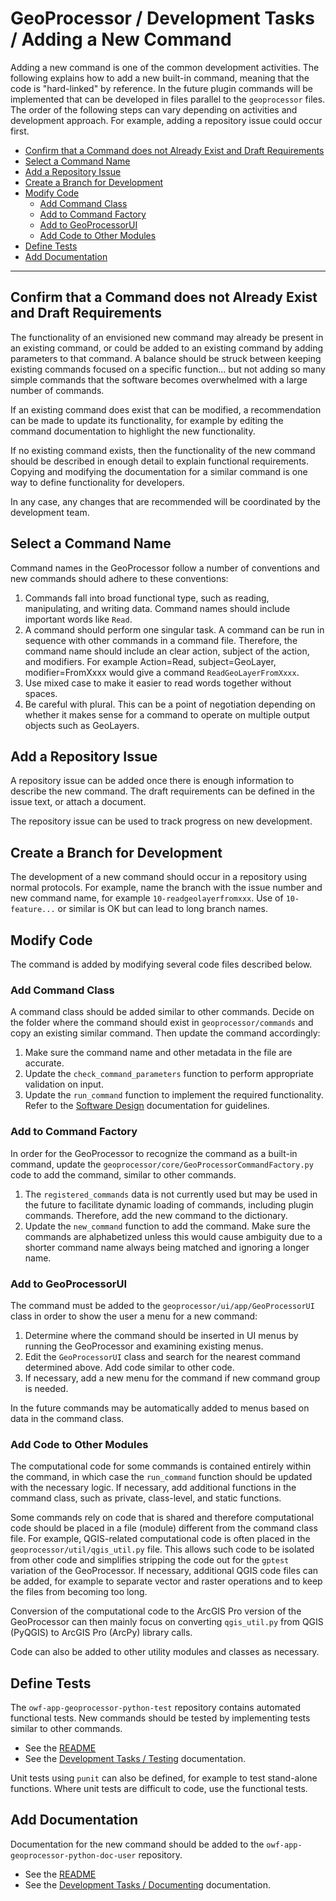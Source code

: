 # GeoProcessor / Development Tasks / Adding a New Command #

Adding a new command is one of the common development activities.
The following explains how to add a new built-in command,
meaning that the code is "hard-linked" by reference.
In the future plugin commands will be implemented that can be developed in files parallel to the `geoprocessor` files.
The order of the following steps can vary depending on activities and development approach.
For example, adding a repository issue could occur first.

*   [Confirm that a Command does not Already Exist and Draft Requirements](#confirm-that-a-command-does-not-already-exist-and-draft-requirements)
*   [Select a Command Name](#select-a-command-name)
*   [Add a Repository Issue](#add-a-repository-issue)
*   [Create a Branch for Development](#create-a-branch-for-development)
*   [Modify Code](#modify-code)
    +   [Add Command Class](#add-command-class)
    +   [Add to Command Factory](#add-to-command-factory)
    +   [Add to GeoProcessorUI](#add-to-geoprocessorui)
    +   [Add Code to Other Modules](#add-code-to-other-modules)
*   [Define Tests](#define-tests)
*   [Add Documentation](#add-documentation)

------------------

## Confirm that a Command does not Already Exist and Draft Requirements ##

The functionality of an envisioned new command may already be present in an existing command,
or could be added to an existing command by adding parameters to that command.
A balance should be struck between keeping existing commands focused on a specific function...
but not adding so many simple commands that the software becomes overwhelmed with a large number of commands.

If an existing command does exist that can be modified, a recommendation can be made to update its functionality,
for example by editing the command documentation to highlight the new functionality.

If no existing command exists, then the functionality of the new command should be described in enough detail
to explain functional requirements. Copying and modifying the documentation for a similar command is one
way to define functionality for developers.

In any case, any changes that are recommended will be coordinated by the development team.

## Select a Command Name ##

Command names in the GeoProcessor follow a number of conventions and new commands should adhere to these conventions:

1.  Commands fall into broad functional type, such as reading, manipulating, and writing data.
    Command names should include important words like `Read`.
2.  A command should perform one singular task.
    A command can be run in sequence with other commands in a command file.
    Therefore, the command name should include an clear action, subject of the action, and modifiers.
    For example Action=Read, subject=GeoLayer, modifier=FromXxxx would give a command `ReadGeoLayerFromXxxx`.
3.  Use mixed case to make it easier to read words together without spaces.
4.  Be careful with plural.  This can be a point of negotiation depending on whether it makes sense for
    a command to operate on multiple output objects such as GeoLayers.

## Add a Repository Issue ##

A repository issue can be added once there is enough information to describe the new command.
The draft requirements can be defined in the issue text, or attach a document.

The repository issue can be used to track progress on new development.

## Create a Branch for Development ##

The development of a new command should occur in a repository using normal protocols.
For example, name the branch with the issue number and new command name, for example `10-readgeolayerfromxxx`.
Use of `10-feature...` or similar is OK but can lead to long branch names.

## Modify Code ##

The command is added by modifying several code files described below.

### Add Command Class ###

A command class should be added similar to other commands.
Decide on the folder where the command should exist in `geoprocessor/commands` and copy an existing similar command.
Then update the command accordingly:

1.  Make sure the command name and other metadata in the file are accurate.
2.  Update the `check_command_parameters` function to perform appropriate validation on input.
3.  Update the `run_command` function to implement the required functionality.
    Refer to the [Software Design](../software-design/software-design.md) documentation for guidelines.

### Add to Command Factory ###

In order for the GeoProcessor to recognize the command as a built-in command, update the
`geoprocessor/core/GeoProcessorCommandFactory.py` code to add the command, similar to other commands.

1.  The `registered_commands` data is not currently used but may be used in the future to facilitate dynamic loading of
    commands, including plugin commands.  Therefore, add the new command to the dictionary.
2.  Update the `new_command` function to add the command.
    Make sure the commands are alphabetized unless this would cause ambiguity due to a shorter command name
    always being matched and ignoring a longer name.

### Add to GeoProcessorUI ###

The command must be added to the `geoprocessor/ui/app/GeoProcessorUI` class in order to show the
user a menu for a new command:

1.  Determine where the command should be inserted in UI menus by running the GeoProcessor and
    examining existing menus.
2.  Edit the `GeoProcessorUI` class and search for the nearest command determined above.
    Add code similar to other code.
3.  If necessary, add a new menu for the command if new command group is needed.

In the future commands may be automatically added to menus based on data in the command class.

### Add Code to Other Modules ###

The computational code for some commands is contained entirely within the command,
in which case the `run_command` function should be updated with the necessary logic.
If necessary, add additional functions in the command class, such as private, class-level, and static functions.

Some commands rely on code that is shared and therefore computational code
should be placed in a file (module) different from the command class file.
For example, QGIS-related computational code is often placed in the `geoprocessor/util/qgis_util.py` file.
This allows such code to be isolated from other code and simplifies stripping the code out for the `gptest` variation of the GeoProcessor.
If necessary, additional QGIS code files can be added,
for example to separate vector and raster operations and to keep the files from becoming too long.

Conversion of the computational code to the ArcGIS Pro version of the GeoProcessor can then mainly focus on converting `qgis_util.py` from
QGIS (PyQGIS) to ArcGIS Pro (ArcPy) library calls.

Code can also be added to other utility modules and classes as necessary.

## Define Tests ##

The `owf-app-geoprocessor-python-test` repository contains automated functional tests.
New commands should be tested by implementing tests similar to other commands.

*   See the [README](https://github.com/OpenWaterFoundation/owf-app-geoprocessor-python-test)
*   See the [Development Tasks / Testing](testing.md) documentation.

Unit tests using `punit` can also be defined, for example to test stand-alone functions.
Where unit tests are difficult to code, use the functional tests.

## Add Documentation ##

Documentation for the new command should be added to the `owf-app-geoprocessor-python-doc-user` repository.

*   See the [README](https://github.com/OpenWaterFoundation/owf-app-geoprocessor-python-doc-user)
*   See the [Development Tasks / Documenting](documenting.md) documentation.
